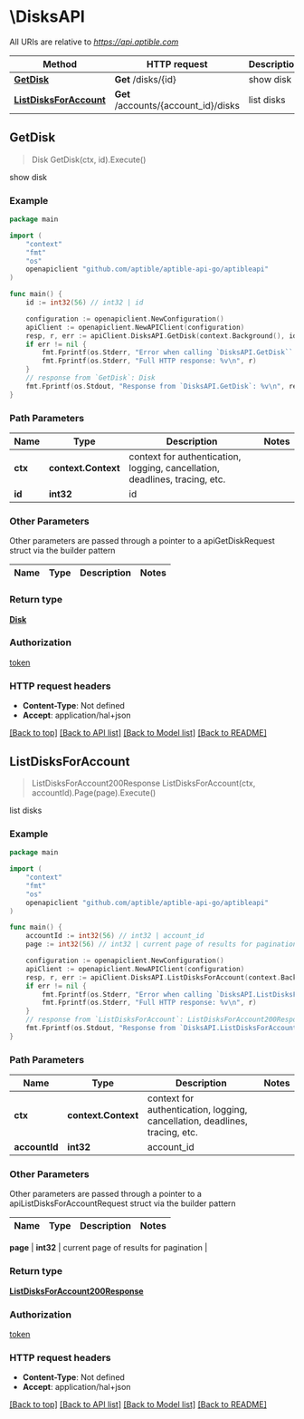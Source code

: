 # \DisksAPI

All URIs are relative to *https://api.aptible.com*

Method | HTTP request | Description
------------- | ------------- | -------------
[**GetDisk**](DisksAPI.md#GetDisk) | **Get** /disks/{id} | show disk
[**ListDisksForAccount**](DisksAPI.md#ListDisksForAccount) | **Get** /accounts/{account_id}/disks | list disks



## GetDisk

> Disk GetDisk(ctx, id).Execute()

show disk

### Example

```go
package main

import (
	"context"
	"fmt"
	"os"
	openapiclient "github.com/aptible/aptible-api-go/aptibleapi"
)

func main() {
	id := int32(56) // int32 | id

	configuration := openapiclient.NewConfiguration()
	apiClient := openapiclient.NewAPIClient(configuration)
	resp, r, err := apiClient.DisksAPI.GetDisk(context.Background(), id).Execute()
	if err != nil {
		fmt.Fprintf(os.Stderr, "Error when calling `DisksAPI.GetDisk``: %v\n", err)
		fmt.Fprintf(os.Stderr, "Full HTTP response: %v\n", r)
	}
	// response from `GetDisk`: Disk
	fmt.Fprintf(os.Stdout, "Response from `DisksAPI.GetDisk`: %v\n", resp)
}
```

### Path Parameters


Name | Type | Description  | Notes
------------- | ------------- | ------------- | -------------
**ctx** | **context.Context** | context for authentication, logging, cancellation, deadlines, tracing, etc.
**id** | **int32** | id | 

### Other Parameters

Other parameters are passed through a pointer to a apiGetDiskRequest struct via the builder pattern


Name | Type | Description  | Notes
------------- | ------------- | ------------- | -------------


### Return type

[**Disk**](Disk.md)

### Authorization

[token](../README.md#token)

### HTTP request headers

- **Content-Type**: Not defined
- **Accept**: application/hal+json

[[Back to top]](#) [[Back to API list]](../README.md#documentation-for-api-endpoints)
[[Back to Model list]](../README.md#documentation-for-models)
[[Back to README]](../README.md)


## ListDisksForAccount

> ListDisksForAccount200Response ListDisksForAccount(ctx, accountId).Page(page).Execute()

list disks

### Example

```go
package main

import (
	"context"
	"fmt"
	"os"
	openapiclient "github.com/aptible/aptible-api-go/aptibleapi"
)

func main() {
	accountId := int32(56) // int32 | account_id
	page := int32(56) // int32 | current page of results for pagination (optional)

	configuration := openapiclient.NewConfiguration()
	apiClient := openapiclient.NewAPIClient(configuration)
	resp, r, err := apiClient.DisksAPI.ListDisksForAccount(context.Background(), accountId).Page(page).Execute()
	if err != nil {
		fmt.Fprintf(os.Stderr, "Error when calling `DisksAPI.ListDisksForAccount``: %v\n", err)
		fmt.Fprintf(os.Stderr, "Full HTTP response: %v\n", r)
	}
	// response from `ListDisksForAccount`: ListDisksForAccount200Response
	fmt.Fprintf(os.Stdout, "Response from `DisksAPI.ListDisksForAccount`: %v\n", resp)
}
```

### Path Parameters


Name | Type | Description  | Notes
------------- | ------------- | ------------- | -------------
**ctx** | **context.Context** | context for authentication, logging, cancellation, deadlines, tracing, etc.
**accountId** | **int32** | account_id | 

### Other Parameters

Other parameters are passed through a pointer to a apiListDisksForAccountRequest struct via the builder pattern


Name | Type | Description  | Notes
------------- | ------------- | ------------- | -------------

 **page** | **int32** | current page of results for pagination | 

### Return type

[**ListDisksForAccount200Response**](ListDisksForAccount200Response.md)

### Authorization

[token](../README.md#token)

### HTTP request headers

- **Content-Type**: Not defined
- **Accept**: application/hal+json

[[Back to top]](#) [[Back to API list]](../README.md#documentation-for-api-endpoints)
[[Back to Model list]](../README.md#documentation-for-models)
[[Back to README]](../README.md)

